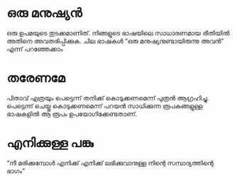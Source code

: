 # ഒരു മനുഷ്യൻ
ഒരു ഉപമയുടെ തുടക്കമാണിത്. നിങ്ങളുടെ ഭാഷയിലെ സാധാരണമായ രീതിയിൽ അതിനെ അവതരിപ്പിക്കുക. ചില ഭാഷകൾ “ഒരു മനുഷ്യനുണ്ടായിരുന്നു അവൻ” എന്ന് പറഞ്ഞേക്കാം
# തരേണമേ
പിതാവ് എത്രയും പെട്ടെന്ന് തനിക്ക് കൊടുക്കണമെന്ന് പുത്രൻ ആഗ്രഹിച്ചു. പെട്ടെന്ന് ചെയ്തു കൊടുക്കണമെന്ന് പറയൻ സാധിക്കുന്ന രൂപകങ്ങളുള്ള ഭാഷകളിൽ ആ രൂപം ഉപയോഗിക്കേണ്ടതാണ്.
# എനിക്കുള്ള പങ്കു
“നീ മരിക്കുമ്പോൾ എനിക്ക് എനിക്ക് ലഭിക്കുവാനുള്ള നിന്റെ സമ്പാദ്യത്തിന്റെ ഭാഗം”
